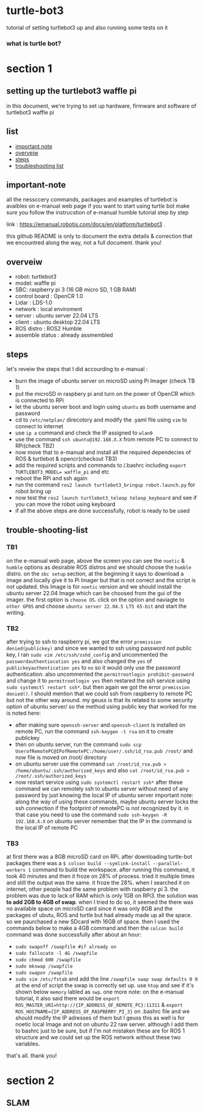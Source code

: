 # turtle-bot3
tutorial of setting turtlebot3 up and also running some tests on it

### what is turtle bot?



# section 1

## setting up the turtlebot3 waffle pi
in this document, we're trying to set up hardware, firmware and software of turtlebot3 waffle pi

## list
- [important note](#important-note)
- [overveiw](#overveiw)
- [steps](#steps)
- [troubleshooting list](#trouble-shooting-list)
  
  
## important-note
all the nessccery commands, packages and examples of turtlebot is avaibles on e-manual web page 
if you want to start using turtle bot make sure you follow the instrucstion of e-manual humble tutorial step by step

link : https://emanual.robotis.com/docs/en/platform/turtlebot3 .

this github README is only to document the extra details & correction that we encountred along the way, not a full document.
thank you!

## overveiw 
- robot: turtlebot3
- model: waffle pi
- SBC: raspberry pi 3 (16 GB micro SD, 1 GB RAM)
- control board : OpenCR 1.0
- Lidar : LDS-1.0
- network : local enviroment
- server : ubuntu server 22.04 LTS
- client : ubuntu desktop 22.04 LTS
- ROS distro : ROS2 Humble
- assemble status : already assmembled 


## steps
let's reveiw the steps that I did accourding to e-manual : 
- burn the image of ubuntu server on microSD using Pi Imager (check TB 1) 
- put the microSD in raspbery pi and turn on the power of OpenCR which is connected to RPi
- let the ubuntu server boot and login using `ubuntu` as both username and password
- cd to `/etc/netplan/` direcotory and modify the .yaml file using `vim` to connect to internet
- use `ip a` command and check the IP assigned to `wlan0`
- use the command `ssh ubuntu@192.168.X.X` from remote PC to connect to RPi(check TB2)
- now move that to e-manual and install all the required dependecies of ROS & turtlebot & opencr(checkout TB3)
- add the required scripts and commands to /.bashrc including `export TURTLEBOT3_MODEL= waffle_pi` and etc
- reboot the RPi and ssh again
- run the command `ros2 launch turtlebot3_bringup robot.launch.py` for robot bring up
- now test the `ros2 launch turtlebot3_teleop teleop_keyboard` and see if you can move the robot using keyboard
- if all the above steps are done successfully, robot is ready to be used 


## trouble-shooting-list

### TB1
on the e-manual web page, above the screen you can see the `noetic` & `humble` options as desirable ROS distros and we should choose the `humble` distro. on the `sbc setup` section, at the beginning it says to download a image and locally give it to Pi Imager but that is not correct and the script is not updated. this Image is for `noetic` version and we should install the ubuntu server 22.04 Image which can be choosed from the gui of the imager. the first option is `choose OS`. click on the option and naviagte to `other GPOS` and choose `ubuntu server 22.04.5 LTS 65-bit` and start the writing. 

### TB2
after trying to ssh to raspberry pi, we got the error `premission denied(publickey)` and since we wanted to ssh using password not public key, I ran `sudo vim /etc/ssh/sshd_config` and uncommented the `passwordauthentiocation yes` and also changed the `yes` of `publickeyauthentication yes` to `no` so it would only use the password authentication. also uncommented the `permitrootlogin prohibit-password` and change it to `permitrootlogin yes` then restared the ssh service using `sudo systemctl restart ssh*`. but then again we got the error `premission denied()`. I should mention that we could ssh from raspberry to remote PC but not the other way around. my geuss is that its related to some security option of ubuntu server/ so the method using public key that worked for me is noted here: 
- after making sure `openssh-server` and `openssh-client` is installed on remote PC, run the command `ssh-keygen -t rsa` on it to create publickey
- then on ubuntu server, run the command `sudo scp UserofRemotePC@IPofRemotePC:/home/user/.ssh/id_rsa.pub /root/` and now file is moved on /root/ directory
- on ubuntu server use the command `cat /root/id_rsa.pub > /home/ubuntu/.ssh/authorized_keys` and also `cat /root/id_rsa.pub > /root/.ssh/authorized_keys`
- now restart service using `sudo systemctl restart ssh*`
 after these command we can remotely ssh to ubuntu server without need of any password by just knowing the local IP of ubuntu server
important note: along the way of using these commands, maybe ubuntu server locks the ssh connection if the footprint of remotePC is not recognized by it. in that case you need to use the command `sudo ssh-keygen -R 192.168.X.X` on ubuntu server remember that the IP in the command is the local IP of remote PC

### TB3
at first there was a 8GB microSD card on RPi. after downloading turtle-bot packages there was a `$ colcon build --symlink-install --parallel-workers 1` command to build the workspace. after running this command, it took 40 minutes and then it froze on 28% of process. tried it multiple times and still the output was the same. it froze the 28%. when I searched it on internet, other people had the same problem with raspberry pi 3. the problem was due to lack of RAM which is only 1GB on RPi3. the solution was **to add 2GB to 4GB of swap**. when I tried to do so, it seemed the there was no available space on microSD card since it was only 8GB and the packages of ubutu, ROS and turtle but had already made up all the space. so we paurchased a new SDcard with 16GB of space. then I used the commands below to make a 4GB command and then the `colcon build` command was done successfully after about an hour:
- `sudo swapoff /swapfile #if already on`
- `sudo fallocate -l 4G /swapfile`
- `sudo chmod 600 /swapfile`
- `sudo mkswap /swapfile`
- `sudo swapon /swapfile`
- `sudo vim /etc/fstab` and add the line `/swapfile swap swap defaults 0 0` at the end of script
the swap is correctly set up. use `htop` and see if it's shown below `memory` labled as `swp`.
one more note: on the e-manual tutorial, it also said there would be `export ROS_MASTER_URI=http://{IP_ADDRESS_OF_REMOTE_PC}:11311` & `export ROS_HOSTNAME={IP_ADDRESS_OF_RASPBERRY_PI_3}` on .bashrc file and we should modify the IP adresses of them but I geuss this as well is for noetic local Image and not on ubuntu 22 raw server. although I add them to bashrc just to be sure, but if I'm not mistaken these are for ROS 1 structure and we could set up the ROS network without these two variables.

that's all. thank you!

# section 2

## SLAM


